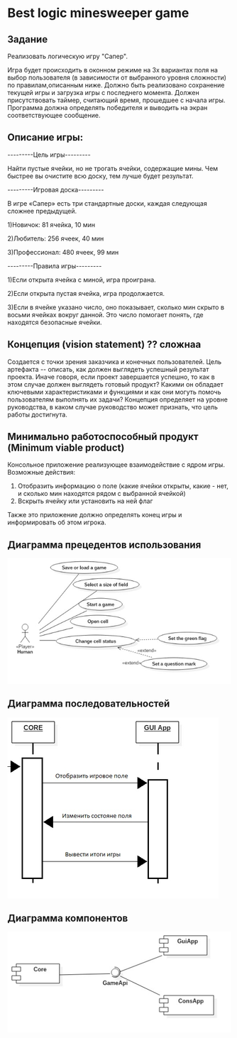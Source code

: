 # Best logic minesweeper game

## Задание
Реализовать логическую игру "Сапер".

Игра будет происходить в оконном режиме на 3х вариантах поля на выбор пользователя (в зависимости от выбранного уровня сложности) по правилам,описанным ниже. Должно быть реализовано сохранение текущей игры и загрузка игры с последнего момента. Должен присутствовать таймер, считающий время, прошедшее с начала игры. Программа должна определять победителя и выводить на экран соответствующее сообщение.
## Описание игры:

---------Цель игры---------

Найти пустые ячейки, но не трогать ячейки, содержащие мины. Чем быстрее вы очистите всю доску, тем лучше будет результат.


---------Игровая доска---------

В игре «Сапер» есть три стандартные доски, каждая следующая сложнее предыдущей.

1)Новичок: 81 ячейка, 10 мин

2)Любитель: 256 ячеек, 40 мин

3)Профессионал: 480 ячеек, 99 мин


---------Правила игры---------

1)Если открыта ячейка с миной, игра проиграна.

2)Если открыта пустая ячейка, игра продолжается.

3)Если в ячейке указано число, оно показывает, сколько мин скрыто в восьми ячейках вокруг данной. Это число помогает понять, где находятся безопасные ячейки.

## Концепция (vision statement) ?? сложнаа
Создается с точки зрения заказчика и конечных пользователей. Цель артефакта -- описать, как должен выглядеть успешный результат проекта. Иначе говоря, если проект завершается успешно, то как в этом случае должен выглядеть готовый продукт? Какими он обладает ключевыми характеристиками и функциями и как они могуть помочь пользователям выполнять их задачи? Концепция определяет на уровне руководства, в каком случае руководство может признать, что цель работы достигнута.

## Минимально работоспособный продукт (Minimum viable product)
Консольное приложение реализующее взаимодействие с ядром игры. 
Возможные действия: 
   1) Отобразить информацию о поле (какие ячейки открыты, какие - нет, и сколько мин находятся рядом с выбранной ячейкой)
   2) Вскрыть ячейку или установить на ней флаг

Также это приложение должно определять конец игры и информировать об этом игрока.   

## Диаграмма прецедентов использования
!["this is a picture"](reports/UseCaseDiagram1.jpg)

## Диаграмма последовательностей
!["this is a picture"](reports/sequenceDiagram.jpg) 
## Диаграмма компонентов
!["this is a picture"](reports/ComponentDiagram.jpg) 
